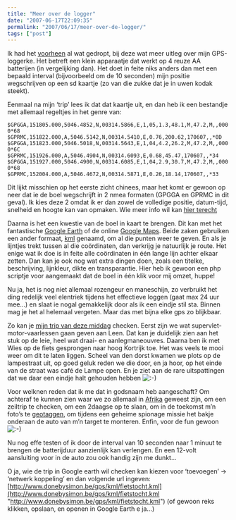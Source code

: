 ```yaml
---
title: "Meer over de logger"
date: "2007-06-17T22:09:35"
permalink: "2007/06/17/meer-over-de-logger/"
tags: ["post"]
---
```

Ik had het [voorheen](http://www.donebysimon.be/2007/06/09/track-it/ "http://www.donebysimon.be/2007/06/09/track-it/") al wat gedropt, bij deze wat meer uitleg over mijn GPS-loggerke. Het betreft een klein apparaatje dat werkt op 4 reuze AA batterijen (in vergelijking dan). Het doet in feite niks anders dan met een bepaald interval (bijvoorbeeld om de 10 seconden) mijn positie wegschrijven op een sd kaartje (zo van die zukke dat je in uwen kodak steekt).

Eenmaal na mijn ‘trip’ lees ik dat dat kaartje uit, en dan heb ik een bestandje met allemaal regeltjes in het genre van:

`$GPGGA,151805.000,5046.4852,N,00314.5866,E,1,05,1.3,48.1,M,47.2,M,,0000*68  
$GPRMC,151822.000,A,5046.5142,N,00314.5410,E,0.76,200.62,170607,,*0D  
$GPGGA,151823.000,5046.5018,N,00314.5643,E,1,04,4.2,26.2,M,47.2,M,,0000*6C  
$GPRMC,151926.000,A,5046.4904,N,00314.6093,E,0.68,45.47,170607,,*34  
$GPGGA,151927.000,5046.4900,N,00314.6085,E,1,04,2.9,30.7,M,47.2,M,,0000*68  
$GPRMC,152004.000,A,5046.4672,N,00314.5871,E,0.26,18.14,170607,,*33`

Dit lijkt misschien op het eerste zicht chinees, maar het komt er gewoon op neer dat ie de boel wegschrijft in 2 nmea formaten (GPGGA en GPRMC in dit geval). Ik kies deze 2 omdat ik er dan zowel de volledige positie, datum-tijd, snelheid en hoogte kan van opmaken. Wie meer info wil kan [hier terecht](http://www.werple.net.au/~gnb/gps/nmea.html "http://www.werple.net.au/~gnb/gps/nmea.html")

Daarna is het een kwestie van de boel in kaart te brengen. Dit kan met het fantastische [Google Earth](http://earth.google.com/ "http://earth.google.com/") of de online [Google Maps](http://maps.google.com/ "http://maps.google.com/"). Beide zaken gebruiken een ander formaat, [kml](http://code.google.com/apis/kml/documentation/ "http://code.google.com/apis/kml/documentation/") genaamd, om al die punten weer te geven. En als je lijntjes trekt tussen al die coördinaten, dan verkrijg je natuurlijk je route. Het enige wat ik doe is in feite alle coördinaten in één lange lijn achter elkaar zetten. Dan kan je ook nog wat extra dingen doen, zoals een titelke, beschrijving, lijnkleur, dikte en transparantie. Hier heb ik gewoon een php scriptje voor aangemaakt dat de boel in één klik voor mij omzet, huppe!

Nu ja, het is nog niet allemaal rozengeur en maneschijn, zo verbruikt het ding redelijk veel elentriek tijdens het effectieve loggen (gaat max 24 uur mee…) en slaat ie nogal gemakkelijk door als ik een eindje stil sta. Binnen mag je het al helemaal vergeten. Maar das met bijna elke gps zo blijkbaar.

Zo kan je [mijn trip van deze middag](http://maps.google.com/maps?f=q&hl=nl&q=http%3A%2F%2Fwww.donebysimon.be%2Fgps%2Fkml%2Ffietstocht.kml&ie=UTF8&om=1&ll=50.82073,3.277245&spn=0.10194,0.324097&z=12 "http://maps.google.com/maps?f=q&hl=nl&q=http%3A%2F%2Fwww.donebysimon.be%2Fgps%2Fkml%2Ffietstocht.kml&ie=UTF8&om=1&ll=50.82073,3.277245&spn=0.10194,0.324097&z=12") checken. Eerst zijn we wat supervlet-motor-vaarlessen gaan geven aan Leen. Dat kan je duidelijk zien aan het stuk op de leie, heel wat draai- en aanlegmaneouvres. Daarna ben ik met Wies op de fiets gesprongen naar hoog Kortrijk toe. Het was veels te mooi weer om dit te laten liggen. Scheel van den dorst kwamen we plots op de lampestraat uit, op goed geluk reden we die door, en ja hoor, op het einde van de straat was café de Lampe open. En je ziet aan de rare uitspattingen dat we daar een eindje halt gehouden hebben ![:-)](http://www.donebysimon.be/blog/wp-includes/images/smilies/icon_smile.gif)

Voor welknen reden dat ik me dat in godsnaam heb aangeschaft? Om achteraf te kunnen zien waar we zo allemaal in [Afrika](http://www.zeescoutsjanbart.be/rafiki/ "http://www.zeescoutsjanbart.be/rafiki/") geweest zijn, om een zeiltrip te checken, om een 2daagse op te slaan, om in de toekomst m’n foto’s te [geotaggen](http://www.bright.nl/de-toekomst-van-geotagging "http://www.bright.nl/de-toekomst-van-geotagging"), om tijdens een geheime spionage missie het bakje onderaan de auto van m’n target te monteren. Enfin, voor de fun gewoon ![:-)](http://www.donebysimon.be/blog/wp-includes/images/smilies/icon_smile.gif)

Nu nog effe testen of ik door de interval van 10 seconden naar 1 minuut te brengen de batterijduur aanzienlijk kan verlengen. En een 12-volt aansluiting voor in de auto zou ook handig zijn me dunkt…

O ja, wie de trip in Google earth wil checken kan kiezen voor ‘toevoegen’ -> ‘netwerk koppeling’ en dan volgende url ingeven: [http://www.donebysimon.be/gps/kml/fietstocht.kml](http://www.donebysimon.be/gps/kml/fietstocht.kml "http://www.donebysimon.be/gps/kml/fietstocht.kml") (of gewoon reks klikken, opslaan, en openen in Google Earth e ja…)
